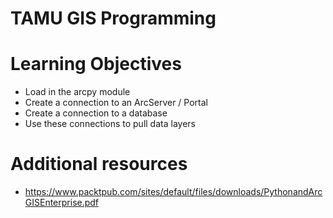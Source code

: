 # TAMU GIS Programming
# Learning Objectives
- Load in the arcpy module
- Create a connection to an ArcServer / Portal
- Create a connection to a database
- Use these connections to pull data layers


# Additional resources
- https://www.packtpub.com/sites/default/files/downloads/PythonandArcGISEnterprise.pdf